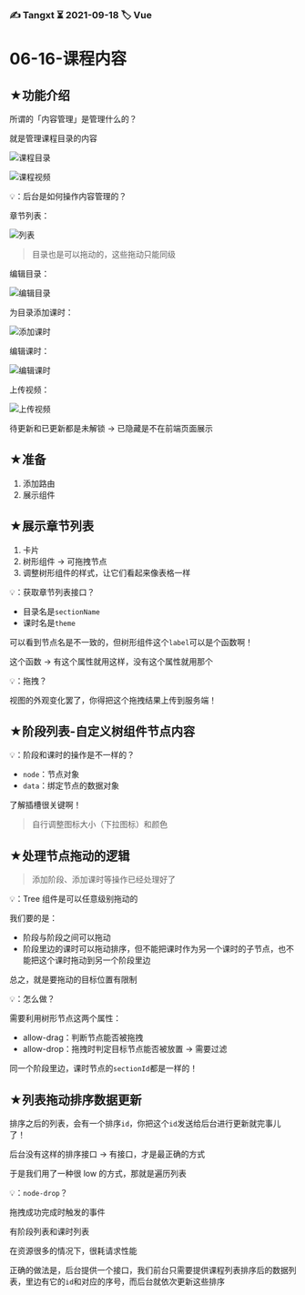 ### ✍️ Tangxt ⏳ 2021-09-18 🏷️ Vue

# 06-16-课程内容

## ★功能介绍

所谓的「内容管理」是管理什么的？

就是管理课程目录的内容

![课程目录](assets/img/2021-09-18-15-06-25.png)

![课程视频](assets/img/2021-09-18-15-08-01.png)

💡：后台是如何操作内容管理的？

章节列表：

![列表](assets/img/2021-09-18-15-12-55.png)

> 目录也是可以拖动的，这些拖动只能同级

编辑目录：

![编辑目录](assets/img/2021-09-18-15-13-54.png)

为目录添加课时：

![添加课时](assets/img/2021-09-18-15-15-09.png)

编辑课时：

![编辑课时](assets/img/2021-09-18-15-16-27.png)

上传视频：

![上传视频](assets/img/2021-09-18-15-17-05.png)

待更新和已更新都是未解锁 -> 已隐藏是不在前端页面展示

## ★准备

1. 添加路由
2. 展示组件

## ★展示章节列表

1. 卡片
2. 树形组件 -> 可拖拽节点
3. 调整树形组件的样式，让它们看起来像表格一样

💡：获取章节列表接口？

- 目录名是`sectionName`
- 课时名是`theme`

可以看到节点名是不一致的，但树形组件这个`label`可以是个函数啊！

这个函数 -> 有这个属性就用这样，没有这个属性就用那个

💡：拖拽？

视图的外观变化罢了，你得把这个拖拽结果上传到服务端！

## ★阶段列表-自定义树组件节点内容

💡：阶段和课时的操作是不一样的？

- `node`：节点对象
- `data`：绑定节点的数据对象

了解插槽很关键啊！ 

> 自行调整图标大小（下拉图标）和颜色

## ★处理节点拖动的逻辑

> 添加阶段、添加课时等操作已经处理好了

💡：Tree 组件是可以任意级别拖动的

我们要的是：

- 阶段与阶段之间可以拖动
- 阶段里边的课时可以拖动排序，但不能把课时作为另一个课时的子节点，也不能把这个课时拖动到另一个阶段里边

总之，就是要拖动的目标位置有限制

💡：怎么做？

需要利用树形节点这两个属性： 

- allow-drag：判断节点能否被拖拽
- allow-drop：拖拽时判定目标节点能否被放置 -> 需要过滤

同一个阶段里边，课时节点的`sectionId`都是一样的！

## ★列表拖动排序数据更新

排序之后的列表，会有一个排序`id`，你把这个`id`发送给后台进行更新就完事儿了！

后台没有这样的排序接口 -> 有接口，才是最正确的方式

于是我们用了一种很 low 的方式，那就是遍历列表

💡：`node-drop`？

拖拽成功完成时触发的事件 

有阶段列表和课时列表

在资源很多的情况下，很耗请求性能 

正确的做法是，后台提供一个接口，我们前台只需要提供课程列表排序后的数据列表，里边有它的`id`和对应的序号，而后台就依次更新这些排序
